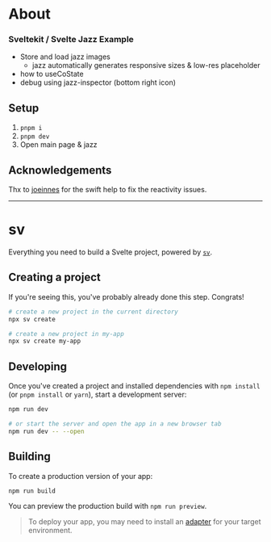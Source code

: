 # About
### Sveltekit / Svelte Jazz Example

- Store and load jazz images
  - jazz automatically generates responsive sizes & low-res placeholder
- how to useCoState
- debug using jazz-inspector (bottom right icon)


## Setup

1. `pnpm i`
2. `pnpm dev`
3. Open main page & jazz


## Acknowledgements
Thx to [joeinnes](https://github.com/joeinnes) for the swift help to fix the reactivity issues.

----

# sv

Everything you need to build a Svelte project, powered by [`sv`](https://github.com/sveltejs/cli).

## Creating a project

If you're seeing this, you've probably already done this step. Congrats!

```bash
# create a new project in the current directory
npx sv create

# create a new project in my-app
npx sv create my-app
```

## Developing

Once you've created a project and installed dependencies with `npm install` (or `pnpm install` or `yarn`), start a development server:

```bash
npm run dev

# or start the server and open the app in a new browser tab
npm run dev -- --open
```

## Building

To create a production version of your app:

```bash
npm run build
```

You can preview the production build with `npm run preview`.

> To deploy your app, you may need to install an [adapter](https://svelte.dev/docs/kit/adapters) for your target environment.
